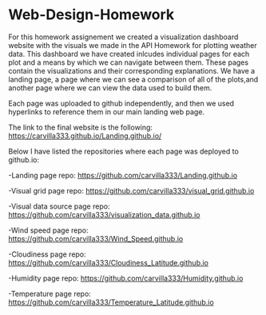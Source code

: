 # Web-Design-Homework

For this homework assignement we created a visualization dashboard website with the visuals we made in the API Homework for plotting weather data.
This dashboard we have created inlcudes individual pages for each plot and a means by which we can navigate between them. These pages contain the
visualizations and their corresponding explanations. We have a landing page, a page where we can see a comparison of all of the plots,and another
page where we can view the data used to build them.

Each page was uploaded to github independently, and then we used hyperlinks to reference them in our main landing web page.

The link to the final website is the following: https://carvilla333.github.io/Landing.github.io/

Below I have listed the repositories where each page was deployed to github.io:

-Landing page repo: https://github.com/carvilla333/Landing.github.io

-Visual grid page repo: https://github.com/carvilla333/visual_grid.github.io

-Visual data source page repo: https://github.com/carvilla333/visualization_data.github.io

-Wind speed page repo: https://github.com/carvilla333/Wind_Speed.github.io

-Cloudiness page repo: https://github.com/carvilla333/Cloudiness_Latitude.github.io

-Humidity page repo: https://github.com/carvilla333/Humidity.github.io

-Temperature page repo: https://github.com/carvilla333/Temperature_Latitude.github.io
